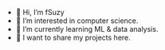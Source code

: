 - 👋 Hi, I’m fSuzy
- 👀 I’m interested in computer science.
- 🌱 I’m currently learning ML & data analysis.
- 💞️ I want to share my projects here.
  
